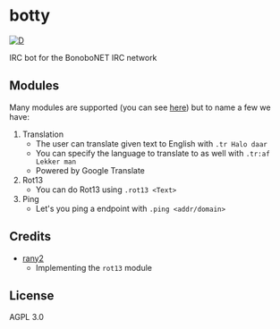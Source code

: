 botty
=====

[![D](https://github.com/bonobonet/botty/actions/workflows/d.yml/badge.svg)](https://github.com/bonobonet/botty/actions/workflows/d.yml)

IRC bot for the BonoboNET IRC network

## Modules

Many modules are supported (you can see [here]()) but to name a few we have:

1. Translation
    * The user can translate given text to English with `.tr Halo daar`
    * You can specify the language to translate to as well with `.tr:af Lekker man`
    * Powered by Google Translate
2. Rot13
    * You can do Rot13 using `.rot13 <Text>`
3. Ping
    * Let's you ping a endpoint with `.ping <addr/domain>`

## Credits

* [rany2](https://github.com/rany2)
    * Implementing the `rot13` module

## License

AGPL 3.0